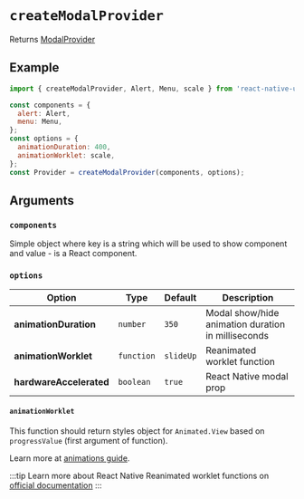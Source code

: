 # `createModalProvider`

Returns [ModalProvider](./ModalProvider)

## Example

```js
import { createModalProvider, Alert, Menu, scale } from 'react-native-unicorn-modals';

const components = {
  alert: Alert,
  menu: Menu,
};
const options = {
  animationDuration: 400,
  animationWorklet: scale,
};
const Provider = createModalProvider(components, options);
```

## Arguments

### `components`

Simple object where key is a string which will be used to show component and value - is a React component.

### `options`

| Option | Type | Default | Description |
| --- | --- | --- | --- |
| **animationDuration** | `number` | `350` | Modal show/hide animation duration in milliseconds |
| **animationWorklet** | `function` | `slideUp` | Reanimated worklet function |
| **hardwareAccelerated** | `boolean` | `true` | React Native modal prop |

#### `animationWorklet`

This function should return styles object for `Animated.View` based on `progressValue` (first argument of function).

Learn more at [animations guide](../guides/animations).

:::tip
Learn more about React Native Reanimated worklet functions on [official documentation](https://docs.swmansion.com/react-native-reanimated/docs/fundamentals/worklets/)
:::
